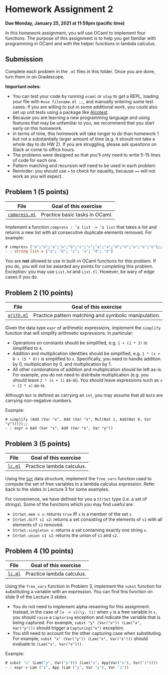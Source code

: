 # Homework Assignment 2

**Due Monday, January 25, 2021 at 11:59pm (pacific time)**

In this homework assignment, you will use OCaml to implement four functions. The
purpose of this assignment is to help you get familiar with programming in OCaml
and with the helper functions in lambda calculus.

## Submission

Complete each problem in the `.ml` files in this folder. Once you are done, turn
them in on Gradescope.

**Important notes**:
* You can test your code by running `ocaml` or `utop` to get a REPL, loading
  your file with `#use filename.ml ;;`, and manually entering some test cases.
  If you are willing to put in some additional work, you could also set up unit
  tests using a package like [Alcotest](https://github.com/mirage/alcotest).
* Because you are learning a new programming language and using features that
  may be unfamiliar to you, we recommend that you start early on this homework.
* In terms of time, this homework will take longer to do than homework 1 but not
  a substantially larger amount of time (e.g. it should not take a whole day to
  do HW 2). If you are struggling, please ask questions on Slack or come to
  office hours.
* The problems were designed so that you'll only need to write 5-15 lines of
  code for each one.
* Pattern matching and recursion will need to be used in each problem.
* Reminder: you should use `=` to check for equality, because `==` will not work
  as you will expect.

## Problem 1 (5 points)

| File                         | Goal of this exercise          |
| ---------------------------- | ------------------------------ |
| [`compress.ml`](compress.ml) | Practice basic tasks in OCaml. |

Implement a function `compress : ’a list -> ’a list` that takes a list and
returns a new list with all consecutive duplicate elements removed. For example:

```ocaml
# compress ["a";"a";"a";"a";"b";"c";"c";"a";"a";"d";"e";"e";"e";"e"];;
- : string list = ["a"; "b"; "c"; "a"; "d"; "e"]
```

You are **not** allowed to use in built-in OCaml functions for this problem. If
you do, you will not be awarded any points for completing this problem.
Exception: you may use `List.hd` and `List.tl`. However, be wary of edge cases
if you do.

## Problem 2 (10 points)

| File                   | Goal of this exercise                                |
| ---------------------- | ---------------------------------------------------- |
| [`arith.ml`](arith.ml) | Practice pattern matching and symbolic manipulation. |

Given the data type `expr` of arithmetic expressions, implement the `simplify`
function that will simplify arithmetic expressions. In particular:

* Operations on constants should be simplified, e.g. `1 + (1 * 3)` is simplified
  to `4`.
* Addition and multiplication identities should be simplified, e.g. `1 * (x +
  0 + (5 * 0))` is simplified to `x`. Specifically, you need to handle addition
  by 0, multiplication by 0, and multiplication by 1.
* All other combinations of addition and multiplication should be left as-is.
  For example, you do not need to distribute multiplication (e.g. you should
  leave `2 * (x + 1)` as-is). You should leave expressions such as `x + (2 * x)`
  as-is.

Although `Nat` is defined as carrying an `int`, you may assume that all `Nat`s
are carrying non-negative numbers.

Example:
```
# simplify (Add (Var "x", Add (Var "x", Mul(Nat 1, Add(Nat 0, Var "y")))));;
- : expr = Add (Var "x", Add (Var "x", Var "y"))
```

## Problem 3 (5 points)

| File             | Goal of this exercise     |
| ---------------- | ------------------------- |
| [`lc.ml`](lc.ml) | Practice lambda calculus. |

Using the [`Set`](https://caml.inria.fr/pub/docs/manual-ocaml/libref/Set.S.html)
data structure, implement the `free_vars` function used to compute the set of
free variables in a lambda calculus expression. Refer back to the slides in
Lecture 3 for some examples.

For convenience, we have defined for you a `StrSet` type (i.e. a set of
strings). Some of the functions which you may find useful are:
* `StrSet.mem x s`: returns `true` iff `x` is a member of the set `s`
* `StrSet.diff s1 s2`: returns a set consisting of the elements of `s1` with all
  elements of `s2` removed.
* `StrSet.singleton x`: returns a set containing exactly one string `x`.
* `StrSet.union s1 s2`: returns the union of `s1` and `s2`.

## Problem 4 (10 points)

| File             | Goal of this exercise     |
| ---------------- | ------------------------- |
| [`lc.ml`](lc.ml) | Practice lambda calculus. |

Using the `free_vars` function in Problem 3, implement the `subst` function for
substituting a variable with an expression. You can find this function on slide
9 of the Lecture 3 slides.

* You do not need to implement alpha renaming for this assignment. Instead, in
  the case of `[x -> s](\y. t1)` when `y` is a free variable in `s`, you should
  `raise` a `Capturing` exception and indicate the variable that is being
  captured. For example, `subst "y" (Var("x")) (Lam("x", Var("y")))` should
  trigger a `Capturing("x")` exception.
* You still need to account for the other capturing case when substituting. For
  example, `subst "x" (Var("y")) (Lam("x", Var("x")))` should evaluate to `(Lam("x",
  Var("x")))`.

Example:
```ocaml
# subst "x" (Lam("y", Var("y"))) (Lam("z", App(Var("x"), Var("z"))))
- : expr = Lam ("z", App (Lam ("y", Var "y"), Var "z"))
```
